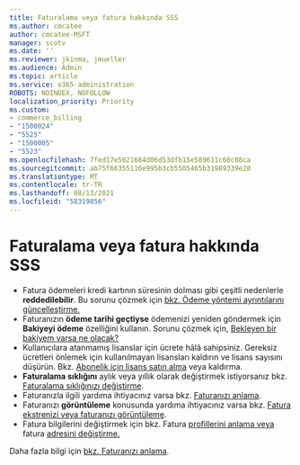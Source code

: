 ```yaml
---
title: Faturalama veya fatura hakkında SSS
ms.author: cmcatee
author: cmcatee-MSFT
manager: scotv
ms.date: ''
ms.reviewer: jkinma, jmueller
ms.audience: Admin
ms.topic: article
ms.service: o365-administration
ROBOTS: NOINDEX, NOFOLLOW
localization_priority: Priority
ms.custom:
- commerce_billing
- "1500024"
- "5525"
- "1500005"
- "5523"
ms.openlocfilehash: 7fed17e5021684d06d53dfb15e589611c68c88ca
ms.sourcegitcommit: ab75f66355116e995b3cb5505465b31989339e28
ms.translationtype: MT
ms.contentlocale: tr-TR
ms.lasthandoff: 08/13/2021
ms.locfileid: "58319856"
---
```

# <a name="billing-or-invoice-faq"></a>Faturalama veya fatura hakkında SSS

- Fatura ödemeleri kredi kartının süresinin dolması gibi çeşitli nedenlerle **reddedilebilir**. Bu sorunu çözmek için [bkz. Ödeme yöntemi ayrıntılarını güncelleştirme.](https://docs.microsoft.com/microsoft-365/commerce/billing-and-payments/manage-payment-methods#update-payment-method-details)
- Faturanızın **ödeme tarihi geçtiyse** ödemenizi yeniden göndermek için **Bakiyeyi ödeme** özelliğini kullanın. Sorunu çözmek için, [Bekleyen bir bakiyem varsa ne olacak?](https://docs.microsoft.com/microsoft-365/commerce/billing-and-payments/pay-for-your-subscription#what-if-i-have-an-outstanding-balance)
- Kullanıcılara atanmamış lisanslar için ücrete hâlâ sahipsiniz. Gereksiz ücretleri önlemek için kullanılmayan lisansları kaldırın ve lisans sayısını düşürün. Bkz. [Abonelik için lisans satın alma](https://docs.microsoft.com/microsoft-365/commerce/licenses/buy-licenses) veya kaldırma.
- **Faturalama sıklığını** aylık veya yıllık olarak değiştirmek istiyorsanız bkz. [Faturalama sıklığınızı değiştirme](https://docs.microsoft.com/microsoft-365/commerce/billing-and-payments/change-payment-frequency).
- Faturanızla ilgili yardıma ihtiyacınız varsa bkz. [Faturanızı anlama](https://docs.microsoft.com/microsoft-365/commerce/billing-and-payments/understand-your-invoice2).
- Faturanızı **görüntüleme** konusunda yardıma ihtiyacınız varsa bkz. [Fatura ekstrenizi veya faturanızı görüntüleme](https://docs.microsoft.com/microsoft-365/commerce/billing-and-payments/view-your-bill-or-invoice).
- Fatura bilgilerini değiştirmek için bkz. Fatura [profillerini anlama veya](https://docs.microsoft.com/microsoft-365/commerce/billing-and-payments/manage-billing-profiles) fatura [adresini değiştirme.](https://docs.microsoft.com/microsoft-365/commerce/billing-and-payments/change-your-billing-addresses)

Daha fazla bilgi için [bkz. Faturanızı anlama](https://docs.microsoft.com/microsoft-365/commerce/billing-and-payments/understand-your-invoice2).